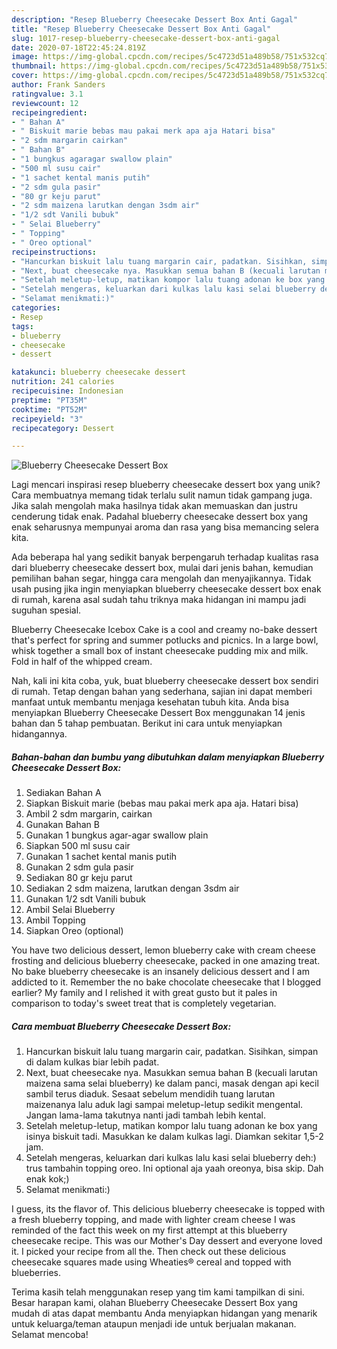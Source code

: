```yaml
---
description: "Resep Blueberry Cheesecake Dessert Box Anti Gagal"
title: "Resep Blueberry Cheesecake Dessert Box Anti Gagal"
slug: 1017-resep-blueberry-cheesecake-dessert-box-anti-gagal
date: 2020-07-18T22:45:24.819Z
image: https://img-global.cpcdn.com/recipes/5c4723d51a489b58/751x532cq70/blueberry-cheesecake-dessert-box-foto-resep-utama.jpg
thumbnail: https://img-global.cpcdn.com/recipes/5c4723d51a489b58/751x532cq70/blueberry-cheesecake-dessert-box-foto-resep-utama.jpg
cover: https://img-global.cpcdn.com/recipes/5c4723d51a489b58/751x532cq70/blueberry-cheesecake-dessert-box-foto-resep-utama.jpg
author: Frank Sanders
ratingvalue: 3.1
reviewcount: 12
recipeingredient:
- " Bahan A"
- " Biskuit marie bebas mau pakai merk apa aja Hatari bisa"
- "2 sdm margarin cairkan"
- " Bahan B"
- "1 bungkus agaragar swallow plain"
- "500 ml susu cair"
- "1 sachet kental manis putih"
- "2 sdm gula pasir"
- "80 gr keju parut"
- "2 sdm maizena larutkan dengan 3sdm air"
- "1/2 sdt Vanili bubuk"
- " Selai Blueberry"
- " Topping"
- " Oreo optional"
recipeinstructions:
- "Hancurkan biskuit lalu tuang margarin cair, padatkan. Sisihkan, simpan di dalam kulkas biar lebih padat."
- "Next, buat cheesecake nya. Masukkan semua bahan B (kecuali larutan maizena sama selai blueberry) ke dalam panci, masak dengan api kecil sambil terus diaduk. Sesaat sebelum mendidih tuang larutan maizenanya lalu aduk lagi sampai meletup-letup sedikit mengental. Jangan lama-lama takutnya nanti jadi tambah lebih kental."
- "Setelah meletup-letup, matikan kompor lalu tuang adonan ke box yang isinya biskuit tadi. Masukkan ke dalam kulkas lagi. Diamkan sekitar 1,5-2 jam."
- "Setelah mengeras, keluarkan dari kulkas lalu kasi selai blueberry deh:) trus tambahin topping oreo. Ini optional aja yaah oreonya, bisa skip. Dah enak kok;)"
- "Selamat menikmati:)"
categories:
- Resep
tags:
- blueberry
- cheesecake
- dessert

katakunci: blueberry cheesecake dessert 
nutrition: 241 calories
recipecuisine: Indonesian
preptime: "PT35M"
cooktime: "PT52M"
recipeyield: "3"
recipecategory: Dessert

---
```



![Blueberry Cheesecake Dessert Box](https://img-global.cpcdn.com/recipes/5c4723d51a489b58/751x532cq70/blueberry-cheesecake-dessert-box-foto-resep-utama.jpg)

Lagi mencari inspirasi resep blueberry cheesecake dessert box yang unik? Cara membuatnya memang tidak terlalu sulit namun tidak gampang juga. Jika salah mengolah maka hasilnya tidak akan memuaskan dan justru cenderung tidak enak. Padahal blueberry cheesecake dessert box yang enak seharusnya mempunyai aroma dan rasa yang bisa memancing selera kita.

Ada beberapa hal yang sedikit banyak berpengaruh terhadap kualitas rasa dari blueberry cheesecake dessert box, mulai dari jenis bahan, kemudian pemilihan bahan segar, hingga cara mengolah dan menyajikannya. Tidak usah pusing jika ingin menyiapkan blueberry cheesecake dessert box enak di rumah, karena asal sudah tahu triknya maka hidangan ini mampu jadi suguhan spesial.

Blueberry Cheesecake Icebox Cake is a cool and creamy no-bake dessert that&#39;s perfect for spring and summer potlucks and picnics. In a large bowl, whisk together a small box of instant cheesecake pudding mix and milk. Fold in half of the whipped cream.


Nah, kali ini kita coba, yuk, buat blueberry cheesecake dessert box sendiri di rumah. Tetap dengan bahan yang sederhana, sajian ini dapat memberi manfaat untuk membantu menjaga kesehatan tubuh kita. Anda bisa menyiapkan Blueberry Cheesecake Dessert Box menggunakan 14 jenis bahan dan 5 tahap pembuatan. Berikut ini cara untuk menyiapkan hidangannya.

<!--inarticleads1-->

##### Bahan-bahan dan bumbu yang dibutuhkan dalam menyiapkan Blueberry Cheesecake Dessert Box:

1. Sediakan  Bahan A
1. Siapkan  Biskuit marie (bebas mau pakai merk apa aja. Hatari bisa)
1. Ambil 2 sdm margarin, cairkan
1. Gunakan  Bahan B
1. Gunakan 1 bungkus agar-agar swallow plain
1. Siapkan 500 ml susu cair
1. Gunakan 1 sachet kental manis putih
1. Gunakan 2 sdm gula pasir
1. Sediakan 80 gr keju parut
1. Sediakan 2 sdm maizena, larutkan dengan 3sdm air
1. Gunakan 1/2 sdt Vanili bubuk
1. Ambil  Selai Blueberry
1. Ambil  Topping
1. Siapkan  Oreo (optional)


You have two delicious dessert, lemon blueberry cake with cream cheese frosting and delicious blueberry cheesecake, packed in one amazing treat. No bake blueberry cheesecake is an insanely delicious dessert and I am addicted to it. Remember the no bake chocolate cheesecake that I blogged earlier? My family and I relished it with great gusto but it pales in comparison to today&#39;s sweet treat that is completely vegetarian. 

<!--inarticleads2-->

##### Cara membuat Blueberry Cheesecake Dessert Box:

1. Hancurkan biskuit lalu tuang margarin cair, padatkan. Sisihkan, simpan di dalam kulkas biar lebih padat.
1. Next, buat cheesecake nya. Masukkan semua bahan B (kecuali larutan maizena sama selai blueberry) ke dalam panci, masak dengan api kecil sambil terus diaduk. Sesaat sebelum mendidih tuang larutan maizenanya lalu aduk lagi sampai meletup-letup sedikit mengental. Jangan lama-lama takutnya nanti jadi tambah lebih kental.
1. Setelah meletup-letup, matikan kompor lalu tuang adonan ke box yang isinya biskuit tadi. Masukkan ke dalam kulkas lagi. Diamkan sekitar 1,5-2 jam.
1. Setelah mengeras, keluarkan dari kulkas lalu kasi selai blueberry deh:) trus tambahin topping oreo. Ini optional aja yaah oreonya, bisa skip. Dah enak kok;)
1. Selamat menikmati:)


I guess, its the flavor of. This delicious blueberry cheesecake is topped with a fresh blueberry topping, and made with lighter cream cheese I was reminded of the fact this week on my first attempt at this blueberry cheesecake recipe. This was our Mother&#39;s Day dessert and everyone loved it. I picked your recipe from all the. Then check out these delicious cheesecake squares made using Wheaties® cereal and topped with blueberries. 

Terima kasih telah menggunakan resep yang tim kami tampilkan di sini. Besar harapan kami, olahan Blueberry Cheesecake Dessert Box yang mudah di atas dapat membantu Anda menyiapkan hidangan yang menarik untuk keluarga/teman ataupun menjadi ide untuk berjualan makanan. Selamat mencoba!
